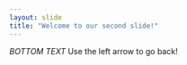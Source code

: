 ```yaml
---
layout: slide
title: "Welcome to our second slide!"
---
```

*BOTTOM TEXT*
Use the left arrow to go back!